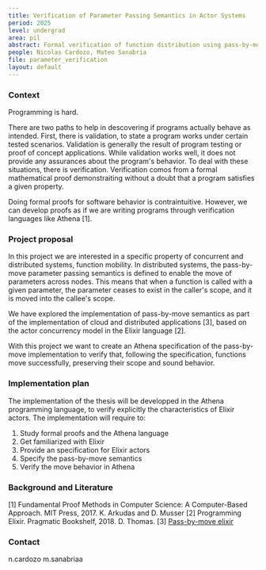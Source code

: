 ```yaml
---
title: Verification of Parameter Passing Semantics in Actor Systems
period: 2025
level: undergrad
area: pil
abstract: Formal verification of function distribution using pass-by-move semantics in actor systems
people: Nicolas Cardozo, Mateo Sanabria
file: parameter_verification
layout: default
---
```


### Context

Programming is hard.

There are two paths to help in descovering if programs actually behave as intended. First, there is validation, to state a program works under certain tested scenarios. Validation is generally the result of program testing or proof of concept applications. While validation works well, it does not provide any assurances about the program's behavior. To deal with these situations, there is verification. Verification comos from a formal mathematical proof demonstraiting without a doubt that a program satisfies a given property.

Doing formal proofs for software behavior is contraintuitive. However, we can develop proofs as if we are writing programs through verification languages like Athena [1].

### Project proposal

In this project we are interested in a specific property of concurrent and distributed systems, function mobility. In distributed systems, the pass-by-move parameter passing semantics is defined to enable the move of parameters across nodes. This means that when a function is called with a given parameter, the parameter ceases to exist in the caller's scope, and it is moved into the callee's scope.

We have explored the implementation of pass-by-move semantics as part of the implementation of cloud and distributed applications [3], based on the actor concurrency model in the Elixir language [2].

With this project we want to create an Athena specification of the pass-by-move implementation to verify that, following the specification, functions move successfully, preserving their scope and sound behavior.

### Implementation plan

The implementation of the thesis will be developped in the Athena programming language, to verify explicitly the characteristics of Elixir actors. The implementation will require to:

1. Study formal proofs and the Athena language
2. Get familiarized with Elixir
3. Provide an specification for Elixir actors
4. Specify the pass-by-move semantics
5. Verify the move behavior in Athena

### Background and Literature

[1] Fundamental Proof Methods in Computer Science: A Computer-Based Approach. MIT Press, 2017. K. Arkudas and D. Musser
[2] Programming Elixir. Pragmatic Bookshelf, 2018.  D. Thomas.
[3] [Pass-by-move elixir](https://github.com/FLAGlab/by-move)

### Contact

n.cardozo
m.sanabriaa
